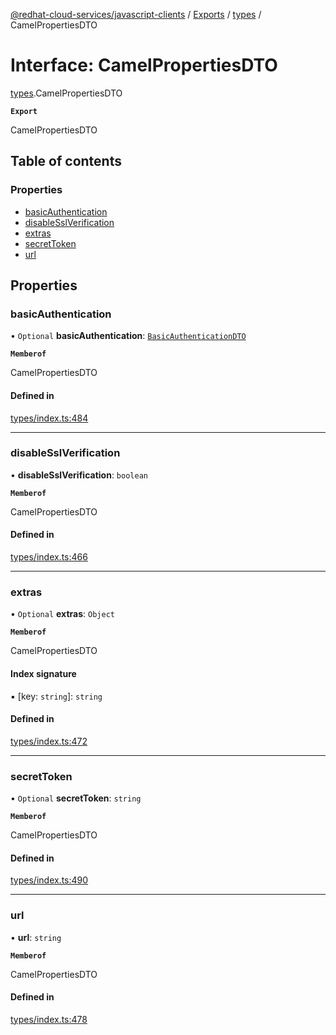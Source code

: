 [@redhat-cloud-services/javascript-clients](../README.md) / [Exports](../modules.md) / [types](../modules/types.md) / CamelPropertiesDTO

# Interface: CamelPropertiesDTO

[types](../modules/types.md).CamelPropertiesDTO

**`Export`**

CamelPropertiesDTO

## Table of contents

### Properties

- [basicAuthentication](types.CamelPropertiesDTO.md#basicauthentication)
- [disableSslVerification](types.CamelPropertiesDTO.md#disablesslverification)
- [extras](types.CamelPropertiesDTO.md#extras)
- [secretToken](types.CamelPropertiesDTO.md#secrettoken)
- [url](types.CamelPropertiesDTO.md#url)

## Properties

### basicAuthentication

• `Optional` **basicAuthentication**: [`BasicAuthenticationDTO`](types.BasicAuthenticationDTO.md)

**`Memberof`**

CamelPropertiesDTO

#### Defined in

[types/index.ts:484](https://github.com/RedHatInsights/javascript-clients/blob/main/packages/notifications/types/index.ts#L484)

___

### disableSslVerification

• **disableSslVerification**: `boolean`

**`Memberof`**

CamelPropertiesDTO

#### Defined in

[types/index.ts:466](https://github.com/RedHatInsights/javascript-clients/blob/main/packages/notifications/types/index.ts#L466)

___

### extras

• `Optional` **extras**: `Object`

**`Memberof`**

CamelPropertiesDTO

#### Index signature

▪ [key: `string`]: `string`

#### Defined in

[types/index.ts:472](https://github.com/RedHatInsights/javascript-clients/blob/main/packages/notifications/types/index.ts#L472)

___

### secretToken

• `Optional` **secretToken**: `string`

**`Memberof`**

CamelPropertiesDTO

#### Defined in

[types/index.ts:490](https://github.com/RedHatInsights/javascript-clients/blob/main/packages/notifications/types/index.ts#L490)

___

### url

• **url**: `string`

**`Memberof`**

CamelPropertiesDTO

#### Defined in

[types/index.ts:478](https://github.com/RedHatInsights/javascript-clients/blob/main/packages/notifications/types/index.ts#L478)
